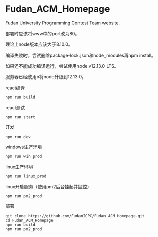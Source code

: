 # Fudan_ACM_Homepage

Fudan University Programming Contest Team website.

部署时应该将www中的port改为80。

理论上node版本应该大于8.10.0。

编译失败时，尝试删除package-lock.json和node_modules再npm install。

如果还不能成功编译运行，尝试使用node v12.13.0 LTS。

服务器已经使用n将node升级到12.13.0。

react编译

```shell
npm run build
```

react测试

```shell
npm run start
```

开发

```shell
npm run dev
```

windows生产环境

```shell
npm run win_prod
```

linux生产环境

```shell
npm run linux_prod
```

linux开启服务（使用pm2后台挂起并监控）

```shell
npm run pm2_prod
```

部署

```shell
git clone https://github.com/FudanICPC/Fudan_ACM_Homepage.git
cd Fudan_ACM_Homepage
npm run build
npm run pm2_prod
```
